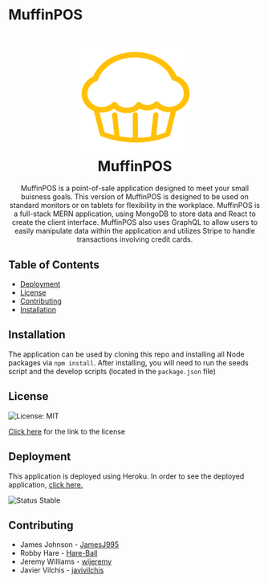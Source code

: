 # MuffinPOS
<h1 align="center">
  <img src="client/public/images/muffin.svg" width="224px"/><br/>
  MuffinPOS
</h1>
<p align="center">MuffinPOS is a point-of-sale application designed to meet your small buisness goals. This version of MuffinPOS is designed to be used on standard monitors or on tablets for flexibility in the workplace. MuffinPOS is a full-stack MERN application, using MongoDB to store data and React to create the client interface. MuffinPOS also uses GraphQL to allow users to easily manipulate data within the application and utilizes Stripe to handle transactions involving credit cards.</p>

## Table of Contents
- [Deployment](#deployment)
- [License](#license)
- [Contributing](#contributing)
- [Installation](#installation)

## Installation
The application can be used by cloning this repo and installing all Node packages via ```npm install```. After installing, you will need to run the seeds script and the develop scripts (located in the ```package.json``` file)

## License
![License: MIT](https://img.shields.io/badge/License-MIT-yellow.svg)

[Click here](https://opensource.org/licenses/MIT) for the link to the license 

## Deployment
This application is deployed using Heroku.
In order to see the deployed application, [click here.](https://muffin-point-of-sale.herokuapp.com/)

![Status Stable](https://img.shields.io/badge/Status-Stable-yellow)

## Contributing
- James Johnson - [JamesJ995](https://github.com/JamesJ995) 
- Robby Hare - [Hare-Ball](https://github.com/Hare-Ball) 
- Jeremy Williams - [wijeremy](https://github.com/wijeremy) 
- Javier Vilchis - [javivilchis](https://github.com/javivilchis5) 
